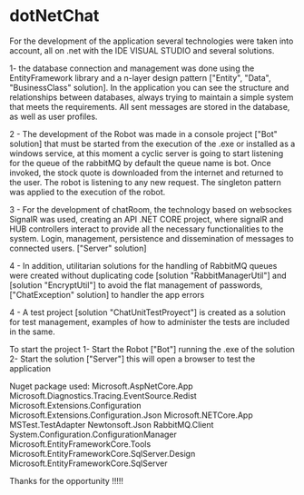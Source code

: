 # dotNetChat

For the development of the application several technologies were taken into account, all on .net with the IDE VISUAL STUDIO and several solutions.

1- the database connection and management was done using the EntityFramework library and a n-layer design pattern ["Entity", "Data", "BusinessClass" solution].
In the application you can see the structure and relationships between databases, always trying to maintain a simple system that meets the requirements.
All sent messages are stored in the database, as well as user profiles.


2 - The development of the Robot was made in a console project ["Bot" solution] that must be started from the execution of the .exe or installed as a windows service, at this moment a cyclic server is going to start listening for the queue of the rabbitMQ by default the queue name is bot. Once invoked, the stock quote is downloaded from the internet and returned to the user. The robot is listening to any new request. The singleton pattern was applied to the execution of the robot.

3 - For the development of chatRoom, the technology based on websockes SignalR was used, creating an API .NET CORE project, where signalR  and HUB controllers interact to provide all the necessary functionalities to the system. Login, management, persistence and dissemination of messages to connected users. ["Server" solution]

4 - In addition, utilitarian solutions for the handling of RabbitMQ queues were created without duplicating code [solution "RabbitManagerUtil"] and [solution "EncryptUtil"] to avoid the flat management of passwords, ["ChatException" solution] to handler the app errors

4 - A test project [solution "ChatUnitTestProyect"] is created as a solution for test management, examples of how to administer the tests are included in the same.


To start the project
1- Start the Robot ["Bot"]  running the .exe of the solution
2- Start the solution ["Server"] this will open a browser to test the application


Nuget package used:
Microsoft.AspNetCore.App
Microsoft.Diagnostics.Tracing.EventSource.Redist
Microsoft.Extensions.Configuration
Microsoft.Extensions.Configuration.Json
Microsoft.NETCore.App
MSTest.TestAdapter
Newtonsoft.Json
RabbitMQ.Client
System.Configuration.ConfigurationManager
Microsoft.EntityFrameworkCore.Tools
Microsoft.EntityFrameworkCore.SqlServer.Design
Microsoft.EntityFrameworkCore.SqlServer

Thanks for the opportunity !!!!!